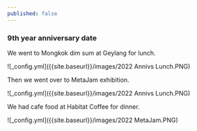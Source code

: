 ```yaml
---
published: false
---
```

### 9th year anniversary date

We went to Mongkok dim sum at Geylang for lunch.

![_config.yml]({{site.baseurl}}/images/2022 Annivs Lunch.PNG)

Then we went over to MetaJam exhibition.

![_config.yml]({{site.baseurl}}/images/2022 Annivs Lunch.PNG)

We had cafe food at Habitat Coffee for dinner.

![_config.yml]({{site.baseurl}}/images/2022 MetaJam.PNG)